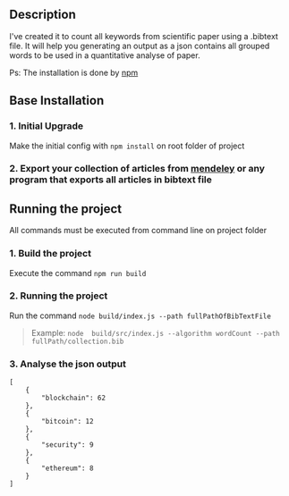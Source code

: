 ## Description
I've created it to count all keywords from scientific paper using a .bibtext file.
It will help you generating an output as a json contains all grouped words to be used in a quantitative analyse of paper.

Ps: The installation is done by [npm](https://www.npmjs.com/)

## Base Installation

### 1. Initial Upgrade
Make the initial config with `npm install` on root folder of project

### 2. Export your collection of articles from [mendeley](https://blog.mendeley.com/tag/bibtex/) or any program that exports all articles in bibtext file

## Running the project
All commands must be executed from command line on project folder

### 1. Build the project
Execute the command `npm run build`

### 2. Running the project
Run the command `node build/index.js --path fullPathOfBibTextFile`
> Example:
`node  build/src/index.js --algorithm wordCount --path fullPath/collection.bib`

### 3. Analyse the json output
```
[
    {
        "blockchain": 62
    },
    {
        "bitcoin": 12
    },
    {
        "security": 9
    },
    {
        "ethereum": 8
    }
]
```
